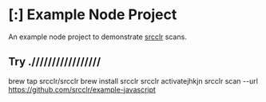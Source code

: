 # [:] Example Node Project

An example node project to demonstrate [srcclr](https://www.srcclr.com) scans.

## Try ./////////////////


brew tap srcclr/srcclr
brew install srcclr
srcclr activatejhkjn
srcclr scan --url https://github.com/srcclr/example-javascript

